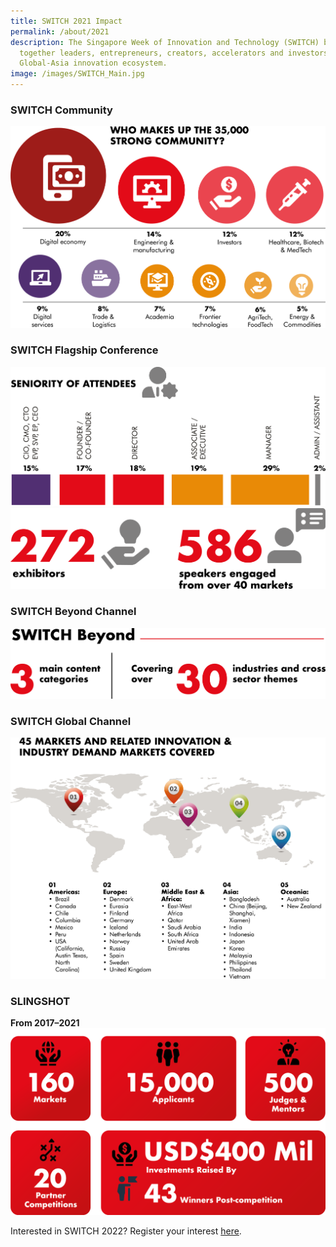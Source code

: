 ```yaml
---
title: SWITCH 2021 Impact
permalink: /about/2021
description: The Singapore Week of Innovation and Technology (SWITCH) brings
  together leaders, entrepreneurs, creators, accelerators and investors from the
  Global-Asia innovation ecosystem.
image: /images/SWITCH_Main.jpg
---
```

### SWITCH Community 
![](/images/SWITCH%202021/1-Stong_community.png)


### SWITCH Flagship Conference 
![](/images/SWITCH%202021/3-Attendees-seniority.png)
![](/images/SWITCH%202021/2-Exhibitor_Speakers.png)


### SWITCH Beyond Channel 
![](/images/SWITCH%202021/4-SWTICH_Beyond.png)


### SWITCH Global Channel
![](/images/SWITCH%202021/5-Markets.png)


### SLINGSHOT
**From 2017–2021**
![](/images/SWITCH%202021/7-SLINGSHOT_stats2%20-%20Copy-1200w.png)

Interested in SWITCH 2022? Register your interest [here](https://go.gov.sg/switch-community-interest-web).